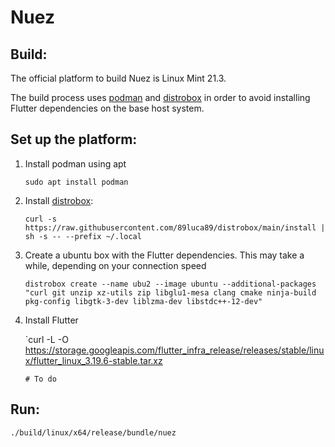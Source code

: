# Nuez 

## Build:

The official platform to build Nuez is Linux Mint 21.3.

The build process uses [podman](https://podman.io/) and [distrobox](https://github.com/89luca89/distrobox?tab=readme-ov-file#installation) in order to avoid installing Flutter dependencies on the base host system.

## Set up the platform:

1. Install podman using apt

    `sudo apt install podman`
    
2. Install [distrobox](https://github.com/89luca89/distrobox?tab=readme-ov-file#installation):

    `curl -s https://raw.githubusercontent.com/89luca89/distrobox/main/install | sh -s -- --prefix ~/.local`

3. Create a ubuntu box with the Flutter dependencies. This may take a while, depending on your connection speed

    `distrobox create --name ubu2 --image ubuntu --additional-packages "curl git unzip xz-utils zip libglu1-mesa clang cmake ninja-build pkg-config libgtk-3-dev liblzma-dev libstdc++-12-dev"`

4. Install Flutter

    `curl -L -O https://storage.googleapis.com/flutter_infra_release/releases/stable/linux/flutter_linux_3.19.6-stable.tar.xz

    `# To do`

## Run:

    ./build/linux/x64/release/bundle/nuez
